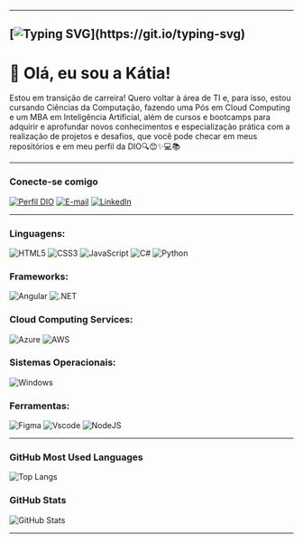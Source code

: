 
---
[![Typing SVG](https://readme-typing-svg.herokuapp.com?font=Fira+Code&size=14&pause=1500&color=D5F&width=435&lines=Olá!+Seja+bem-vindo+ao+meu+perfil+GitHub!;Prazer%2C+meu+nome+%C3%A9+Kátia+Gomes.)](https://git.io/typing-svg)
---

# 👋 Olá, eu sou a Kátia! 

Estou em transição de carreira! Quero voltar à área de TI e, para isso, estou cursando Ciências da Computação, fazendo uma Pós em Cloud Computing e um MBA em Inteligência Artificial, além de cursos e bootcamps para adquirir e aprofundar novos conhecimentos e especialização prática com a realização de projetos e desafios, que você pode checar em meus repositórios e em meu perfil da DIO🔍😊✨💻📚

---
### Conecte-se comigo
[![Perfil DIO](https://img.shields.io/badge/-Meu%20Perfil%20na%20DIO-D5F?style=for-the-badge)](https://web.dio.me/users/kriskacg/)
[![E-mail](https://img.shields.io/badge/-Email-000?style=for-the-badge&logo=microsoft-outlook&logoColor=D5F)](mailto:SEUEMAIL@outlook.com)
[![LinkedIn](https://img.shields.io/badge/-LinkedIn-000?style=for-the-badge&logo=linkedin&logoColor=D5F)](https://www.linkedin.com/in/SEUUSERNAME/)

---

### Linguagens:

![HTML5](https://img.shields.io/badge/HTML-000?style=for-the-badge&logo=html5&logoColor=30A3DC)
![CSS3](https://img.shields.io/badge/CSS3-000?style=for-the-badge&logo=css3&logoColor=E94D5F)
![JavaScript](https://img.shields.io/badge/JavaScript-F7DF1E?style=for-the-badge&logo=javascript&logoColor=black)
![C#](https://img.shields.io/badge/C%23-239120?style=for-the-badge&logo=c-sharp&logoColor=white)
![Python](https://img.shields.io/badge/python-3670A0?style=for-the-badge&logo=python&logoColor=ffdd54)

### Frameworks:
![Angular](https://img.shields.io/badge/Angular-DD0031?style=for-the-badge&logo=angular&logoColor=white)
![.NET](https://img.shields.io/badge/.NET-5C2D91?style=for-the-badge&logo=.net&logoColor=white)

### Cloud Computing Services:

![Azure](https://img.shields.io/badge/Azure-blue?style=for-the-badge&logo=microsoft%20azure&logoColor=blue&labelColor=FFFFFF&link=https%3A%2F%2Fimages.app.goo.gl%2FK7PN1jYJd57x4q7A8)
![AWS](https://img.shields.io/badge/AWS-000.svg?style=for-the-badge&logo=amazon-aws&logoColor=white)

### Sistemas Operacionais:

![Windows](https://img.shields.io/badge/Windows-000?style=for-the-badge&logo=windows&logoColor=2CA5E0)

### Ferramentas:
![Figma](https://img.shields.io/badge/Figma-696969?style=for-the-badge&logo=figma&logoColor=figma)
![Vscode](https://img.shields.io/badge/Vscode-007ACC?style=for-the-badge&logo=visual-studio-code&logoColor=white)
![NodeJS](https://img.shields.io/badge/node.js-6DA55F?style=for-the-badge&logo=node.js&logoColor=white)

---
### GitHub Most Used Languages
![Top Langs](https://github-readme-stats-git-masterrstaa-rickstaa.vercel.app/api/top-langs/?username=kriskacg&layout=compact&bg_color=000&border_color=30A3DC&title_color=E94D5F&text_color=FFF)

### GitHub Stats
![GitHub Stats](https://github-readme-stats.vercel.app/api?username=kriskacg&show_icons=true&hide=contribs,prs&cache_seconds=86400&theme=neon)


---


